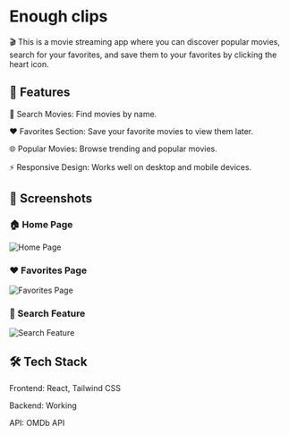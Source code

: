 # Enough clips

🎬 This is a movie streaming app where you can discover popular movies, search for your favorites, and save them to your favorites by clicking the heart icon. 

## 🚀 Features

🔎 Search Movies: Find movies by name.

❤️ Favorites Section: Save your favorite movies to view them later.

🌐 Popular Movies: Browse trending and popular movies.

⚡ Responsive Design: Works well on desktop and mobile devices.

## 📸 Screenshots

### 🏠 Home Page
![Home Page](https://github.com/vanrajsinh650/Enough-Clips-App/blob/main/docs/images/1_screenshot.png?raw=true)

### ❤️ Favorites Page
![Favorites Page](https://github.com/vanrajsinh650/Enough-Clips-App/blob/main/docs/images/2_screenshot.png?raw=true)

### 🔎 Search Feature
![Search Feature](https://github.com/vanrajsinh650/Enough-Clips-App/blob/main/docs/images/3_screenshot.png?raw=true)

## 🛠️ Tech Stack

Frontend: React, Tailwind CSS

Backend: Working 

API: OMDb API
